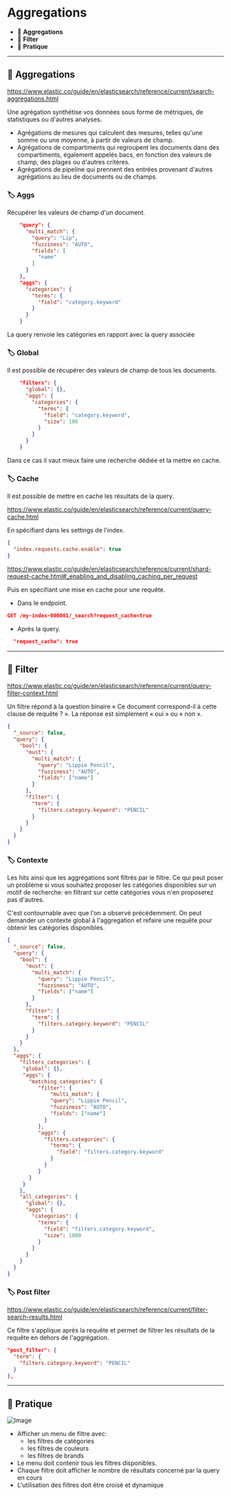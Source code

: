 # Aggregations

*  🔖 **Aggregations**
*  🔖 **Filter**
*  🔖 **Pratique**

___

## 📑 Aggregations

https://www.elastic.co/guide/en/elasticsearch/reference/current/search-aggregations.html

Une agrégation synthétise vos données sous forme de métriques, de statistiques ou d'autres analyses.

- Agrégations de mesures qui calculent des mesures, telles qu'une somme ou une moyenne, à partir de valeurs de champ.
- Agrégations de compartiments qui regroupent les documents dans des compartiments, également appelés bacs, en fonction des valeurs de champ, des plages ou d'autres critères.
- Agrégations de pipeline qui prennent des entrées provenant d'autres agrégations au lieu de documents ou de champs.

### 🏷️ **Aggs**

Récupérer les valeurs de champ d'un document.

```json
    "query": {
      "multi_match": {
        "query": "Lip",
        "fuzziness": "AUTO",
        "fields": [
          "name"
        ]
      }
    },
    "aggs": {
      "categories": {
        "terms": {
          "field": "category.keyword"
        }
      }
    }
```

La query renvoie les catégories en rapport avec la query associée

### 🏷️ **Global**

Il est possible de récupérer des valeurs de champ de tous les documents.

```json
    "filters": {
      "global": {}, 
      "aggs": {
        "categories": {
          "terms": {
            "field": "category.keyword",
            "size": 100
          }
        }
      }
    }
```

Dans ce cas il vaut mieux faire une recherche dédiée et la mettre en cache.

### 🏷️ **Cache**

Il est possible de mettre en cache les résultats de la query.

https://www.elastic.co/guide/en/elasticsearch/reference/current/query-cache.html


En spécifiant dans les settings de l'index.

```json
{ 
  "index.requests.cache.enable": true
}
```

https://www.elastic.co/guide/en/elasticsearch/reference/current/shard-request-cache.html#_enabling_and_disabling_caching_per_request

Puis en spécifiant une mise en cache pour une requête.

- Dans le endpoint.

```json
GET /my-index-000001/_search?request_cache=true
```

- Après la query.

```json
  "request_cache": true
```

___


## 📑 Filter

https://www.elastic.co/guide/en/elasticsearch/reference/current/query-filter-context.html

Un filtre répond à la question binaire « Ce document correspond-il à cette clause de requête ? ». La réponse est simplement « oui » ou « non ».

```json
{
  "_source": false, 
  "query": {
    "bool": {
      "must": {
        "multi_match": {
          "query": "Lippie Pencil",
          "fuzziness": "AUTO",
          "fields": ["name"]
        }
      },
      "filter": {
        "term": {
          "filters.category.keyword": "PENCIL"
        }
      }
    }
  }
}
```

### 🏷️ **Contexte**

Les hits ainsi que les aggrégations sont filtrés par le filtre. Ce qui peut poser un problème si vous souhaitez proposer les catégories disponibles sur un motif de recherche: en filtrant sur cette catégories vous n'en proposerez pas d'autres.

C'est contournable avec que l'on a observé précédemment. On peut demander un contexte global à l'aggregation et refaire une requête pour obtenir les catégories disponibles.

```json
{
  "_source": false, 
  "query": {
    "bool": {
      "must": {
        "multi_match": {
          "query": "Lippie Pencil",
          "fuzziness": "AUTO",
          "fields": ["name"]
        }
      },
      "filter": {
        "term": {
          "filters.category.keyword": "PENCIL"
        }
      }
    }
  },
  "aggs": {
    "filters_categories": {
     "global": {},
     "aggs": {
       "matching_categories": {
          "filter": {
              "multi_match": {
              "query": "Lippie Pencil",
              "fuzziness": "AUTO",
              "fields": ["name"]
            }
          },
          "aggs": {
            "filters.categories": {
              "terms": {
                "field": "filters.category.keyword"
              }
            }
          }
       }
     }
    },
    "all_categories": {
      "global": {}, 
      "aggs": {
        "categories": {
          "terms": {
            "field": "filters.category.keyword",
            "size": 1000
          }
        }
      }
    }
  }
}
```

### 🏷️ **Post filter**

https://www.elastic.co/guide/en/elasticsearch/reference/current/filter-search-results.html

Ce filtre s'applique après la requête et permet de filtrer les résultats de la requête en dehors de l'aggrégation.

```json
"post_filter": {
  "term": {
    "filters.category.keyword": "PENCIL"
  }
},
```


___

## 📑 Pratique

![Image](./resources/03-filter.gif)


- Afficher un menu de filtre avec:
  - les filtres de catégories
  - les filtres de couleurs
  - les filtres de brands
- Le menu doit contenir tous les filtres disponibles.
- Chaque filtre doit afficher le nombre de résultats concerné par la query en cours
- L'utilisation des filtres doit être croisé et dynamique
